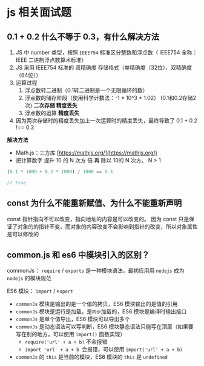 # js 相关面试题

## 0.1 + 0.2 什么不等于 0.3，有什么解决方法
1. JS 中 number 类型，按照 `IEEE754` 标准区分整数和浮点数（ IEEE754 全称：IEEE 二进制浮点数算术标准）
2. JS 采用 IEEE754 标准的 双精确度 存储格式（单精确度（32位）、双精确度（64位））
3. 运算过程
    1. 浮点数转二进制（0.1转二进制是一个无限循环的数）
    2. 浮点数的储存阶段（使用科学计数法：-1 * 10^3 * 1.02） (0.1和0.2存储2次) **二次存储 精度丢失**
    3. 浮点数的运算 **精度丢失**    
4. 因为两次存储时的精度丢失加上一次运算时的精度丢失，最终导致了 0.1 + 0.2 !== 0.3


**解决方法**

- Math.js：三方库 [https://mathjs.org/](https://mathjs.org/)
- 把计算数字 提升 10 的 N 次方 倍 再 除以 10的 N 次方。 N > 1
```javascript
(0.1 * 1000 + 0.2 * 1000) / 1000 == 0.3

// true
```
  



       

## const 为什么不能重新赋值、为什么不能重新声明

const 指针指向不可以改变，指向地址的内容是可以改变的。 因为 const 只是保证了对象的的指针不变，而对象的内容改变不会影响到指针的改变，所以对象属性是可以修改的


## common.js 和 es6 中模块引入的区别？

commonJs： `require` / `exports` 是一种模块语法，最初应用用 `nodejs` 成为 `nodejs` 的模块规范

ES6 模块：
`import` / `export` 

- `commonJs` 模块是输出的是一个值的拷贝，ES6 模块输出的是值的引用
- `commonJs` 模块是运行是加载，是`同步`加载的，ES6 模块是编译时输出接口
- `commonJs` 是单个值导出，ES6 模块可以导出多个
- `commonJs` 是动态语法可以写判断，ES6 模块静态语法只能写在顶层（如果要写在别的地方，可以使用 `import()` 函数实现）
    - `require('url' + a + b)` 不会报错
    - `import 'url' + a + b `会报错，可以使用 `import('url' + a + b)`
- `commonJs` 的 `this` 是当前的模块，ES6 模块的 `this` 是 `undefined`
